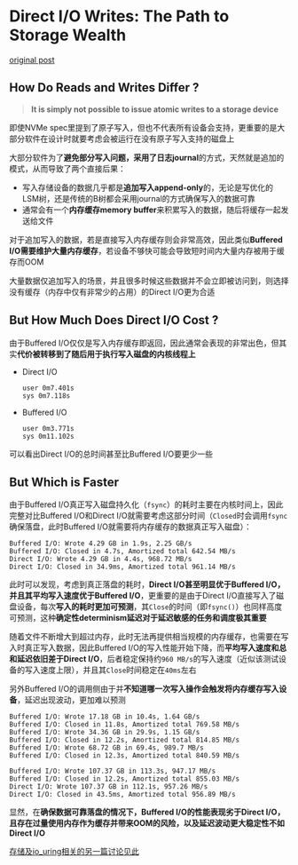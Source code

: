 # Direct I/O Writes: The Path to Storage Wealth

[original post](https://www.scylladb.com/2022/04/12/direct-i-o-writes-the-path-to-storage-wealth/)

## How Do Reads and Writes Differ ?

> **It is simply not possible to issue atomic writes to a storage device**

即使NVMe spec里提到了原子写入，但也不代表所有设备会支持，更重要的是大部分软件在设计时就要考虑会被运行在没有原子写入支持的磁盘上

大部分软件为了**避免部分写入问题，采用了日志journal**的方式，天然就是追加的模式，从而导致了两个直接后果：

- 写入存储设备的数据几乎都是**追加写入append-only**的，无论是写优化的LSM树，还是传统的B树都会采用journal的方式确保写入的数据可靠
- 通常会有一个**内存缓存memory buffer**来积累写入的数据，随后将缓存一起发送给文件

对于追加写入的数据，若是直接写入内存缓存则会非常高效，因此类似**Buffered I/O需要维护大量内存缓存**，若设备不够快可能会导致短时间内大量内存被用于缓存而OOM

大量数据仅追加写入的场景，并且很多时候这些数据并不会立即被访问到，则选择没有缓存（内存中仅有非常少的占用）的Direct I/O更为合适

## But How Much Does Direct I/O Cost ?

由于Buffered I/O仅仅是写入内存缓存即返回，因此通常会表现的非常出色，但其实**代价被转移到了随后用于执行写入磁盘的内核线程上**

- Direct I/O
  
    ```text
    user 0m7.401s
    sys 0m7.118s
    ```

- Buffered I/O

    ```text
    user 0m3.771s
    sys 0m11.102s
    ```

可以看出Direct I/O的总时间甚至比Buffered I/O要更少一些

## But Which is Faster

由于Buffered I/O真正写入磁盘持久化（`fsync`）的耗时主要在内核时间上，因此完整对比Buffered I/O和Direct I/O就需要考虑这部分时间（`Closed`时会调用`fsync`确保落盘，此时Buffered I/O就需要将内存缓存的数据真正写入磁盘）：

```text
Buffered I/O: Wrote 4.29 GB in 1.9s, 2.25 GB/s
Buffered I/O: Closed in 4.7s, Amortized total 642.54 MB/s
Direct I/O: Wrote 4.29 GB in 4.4s, 968.72 MB/s
Direct I/O: Closed in 34.9ms, Amortized total 961.14 MB/s
```

此时可以发现，考虑到真正落盘的耗时，**Direct I/O甚至明显优于Buffered I/O，并且其平均写入速度优于Buffered I/O**，更重要的是由于Direct I/O直接写入了磁盘设备，每次**写入的耗时更加可预测**，其`Close`的时间（即`fsync()`）也同样高度可预测，这种**确定性determinism延迟对于延迟敏感的任务和调度极其重要**

随着文件不断增大到超过内存，此时无法再提供相当规模的内存缓存，也需要在写入时真正写入数据，因此Buffered I/O的写入性能开始下降，而**平均写入速度和总和延迟依旧差于Direct I/O**，后者稳定保持约`960 MB/s`的写入速度（近似该测试设备的写入速度上限），并且其`Close`时间稳定在`40ms`左右

另外Buffered I/O的调用侧由于并**不知道哪一次写入操作会触发将内存缓存写入设备**，延迟出现波动，更加难以预测

```text
Buffered I/O: Wrote 17.18 GB in 10.4s, 1.64 GB/s
Buffered I/O: Closed in 11.8s, Amortized total 769.58 MB/s
Buffered I/O: Wrote 34.36 GB in 29.9s, 1.15 GB/s
Buffered I/O: Closed in 12.2s, Amortized total 814.85 MB/s
Buffered I/O: Wrote 68.72 GB in 69.4s, 989.7 MB/s
Buffered I/O: Closed in 12.3s, Amortized total 840.59 MB/s

Buffered I/O: Wrote 107.37 GB in 113.3s, 947.17 MB/s
Buffered I/O: Closed in 12.2s, Amortized total 855.03 MB/s
Direct I/O: Wrote 107.37 GB in 112.1s, 957.26 MB/s
Direct I/O: Closed in 43.5ms, Amortized total 956.89 MB/s
```

显然，在**确保数据可靠落盘的情况下，Buffered I/O的性能表现劣于Direct I/O，且存在过量使用内存作为缓存并带来OOM的风险，以及延迟波动更大稳定性不如Direct I/O**

[存储及io_uring相关的另一篇讨论见此](https://github.com/JasonYuchen/notes/blob/master/linux/io_uring.md#io_uring)
